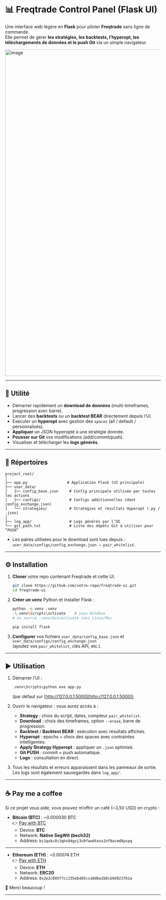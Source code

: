 # 📊 Freqtrade Control Panel (Flask UI)

Une interface web légère en **Flask** pour piloter **Freqtrade** sans ligne de commande.  
Elle permet de gérer **les stratégies, les backtests, l’hyperopt, les téléchargements de données et le push Git** via un simple navigateur.

<img width="1241" height="1056" alt="image" src="https://github.com/user-attachments/assets/79f075a2-ad79-4cff-97fa-b1aa05c78382" />


---

## 🚀 Utilité

- Démarrer rapidement un **download de données** (multi-timeframes, progression avec barre).  
- Lancer des **backtests** ou un **backtest BEAR** directement depuis l’UI.  
- Exécuter un **hyperopt** avec gestion des `spaces` (all / default / personnalisés).  
- **Appliquer** un JSON hyperopté à une stratégie donnée.  
- **Pousser sur Git** vos modifications (add/commit/push).  
- Visualiser et télécharger les **logs générés**.  

---

## 📂 Répertoires

```
project_root/
│
├── app.py                  # Application Flask (UI principale)
├── user_data/
│   ├── config_base.json     # Config principale utilisée par toutes les actions
│   ├── configs/             # Configs additionnelles (dont config_exchange.json)
│   └── strategies/          # Stratégies et résultats Hyperopt (.py / .json)
│
├── log_app/                 # Logs générés par l’UI
└── git_path.txt             # Liste des dépôts Git à utiliser pour “PUSH”
```

- Les paires utilisées pour le download sont lues depuis :  
  `user_data/configs/config_exchange.json → pair_whitelist`.  

---

## ⚙️ Installation

1. **Cloner** votre repo contenant Freqtrade et cette UI.
   ```bash
   git clone https://github.com/votre-repo/freqtrade-ui.git
   cd freqtrade-ui
   ```

2. **Créer un venv** Python et installer Flask :
   ```bash
   python -m venv .venv
   .\.venv\Scripts\activate    # sous Windows
   # ou source .venv/bin/activate sous Linux/Mac

   pip install flask
   ```

3. **Configurer** vos fichiers `user_data/config_base.json` et `user_data/configs/config_exchange.json`  
   (ajoutez vos `pair_whitelist`, clés API, etc.).

---

## ▶️ Utilisation

1. Démarrer l’UI :
   ```bash
   .venv\Scripts\python.exe app.py
   ```
   (par défaut sur [http://127.0.0.1:5000](http://127.0.0.1:5000))

2. Ouvrir le navigateur : vous aurez accès à :
   - **Strategy** : choix du script, dates, compteur `pair_whitelist`.  
   - **Download** : choix des timeframes, option `--erase`, barre de progression.  
   - **Backtest** / **Backtest BEAR** : exécution avec résultats affichés.  
   - **Hyperopt** : epochs + choix des spaces avec contraintes intelligentes.  
   - **Apply Strategy Hyperopt** : appliquer un `.json` optimisé.  
   - **Git PUSH** : commit + push automatique.  
   - **Logs** : consultation en direct.  

3. Tous les résultats et erreurs apparaissent dans les panneaux de sortie.  
   Les logs sont également sauvegardés dans `log_app/`.

---

## ☕ Pay me a coffee

Si ce projet vous aide, vous pouvez m’offrir un café (~3,50 USD) en crypto :  

- **Bitcoin (BTC)** : ~0.000030 BTC  
  👉 [Pay with BTC](bitcoin:bc1qukc8c3qhv04gxj3u9fawdtexx2nf0acmd8pspq?amount=0.0000305&label=Pay%20me%20a%20coffee)  
  - Device: **BTC**  
  - Network: **Native SegWit (bech32)**  
  - Address: `bc1qukc8c3qhv04gxj3u9fawdtexx2nf0acmd8pspq`  

---

- **Ethereum (ETH)** : ~0.00074 ETH  
  👉 [Pay with ETH](ethereum:0x2e2c095f7cc235eb485cca0dbe2b0cb9d923761a?amount=0.00074&label=Pay%20me%20a%20coffee)  
  - Device: **ETH**  
  - Network: **ERC20**  
  - Address: `0x2e2c095f7cc235eb485cca0dbe2b0cb9d923761a`  

🙏 Merci beaucoup !

---
